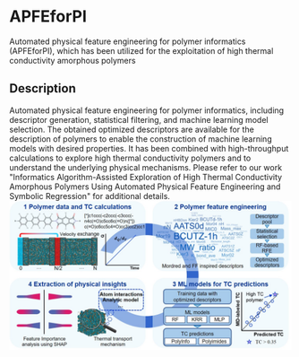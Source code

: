 # APFEforPI
Automated physical feature engineering for polymer informatics (APFEforPI), which has been utilized for the exploitation of high thermal conductivity amorphous polymers
## Description
Automated physical feature engineering for polymer informatics, including descriptor generation, statistical filtering, and machine learning model selection. The obtained optimized descriptors are available for the description of polymers to enable the construction of machine learning models with desired properties. It has been combined with high-throughput calculations to explore high thermal conductivity polymers and to understand the underlying physical mechanisms.  Please refer to our work "Informatics Algorithm-Assisted Exploration of High Thermal Conductivity Amorphous Polymers Using Automated Physical Feature Engineering and Symbolic Regression" for additional details.
![workflow](https://github.com/SJTU-MI/APFEforPI/blob/main/workflow.jpg)
